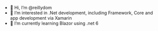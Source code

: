 - 👋 Hi, I’m @reillydom
- 👀 I’m interested in .Net development, including Framework, Core and app development via Xamarin 
- 🌱 I’m currently learning Blazor using .net 6


<!--
**reillydom/reillydom** is a ✨ _special_ ✨ repository because its `README.md` (this file) appears on your GitHub profile.

Here are some ideas to get you started:

- 🔭 I’m currently working on ...
- 🌱 I’m currently learning ...
- 👯 I’m looking to collaborate on ...
- 🤔 I’m looking for help with ...
- 💬 Ask me about ...
- 📫 How to reach me: ...
- 😄 Pronouns: ...
- ⚡ Fun fact: ...
-->
